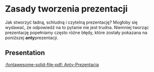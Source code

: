 # Zasady tworzenia prezentacji

Jak stworzyć ładną, schludną i czytelną prezentację?
Mogłoby się wydawać, że odpowiedź na to pytanie nie jest trudna.
Niemniej tworząc prezentację popełniamy często różne błędy, które zostały pokazana na poniższej **anty**prezentacji.

## Presentation

[:fontawesome-solid-file-pdf: Anty-Prezentacja](../assets/AntyPrezentacja.pdf)
